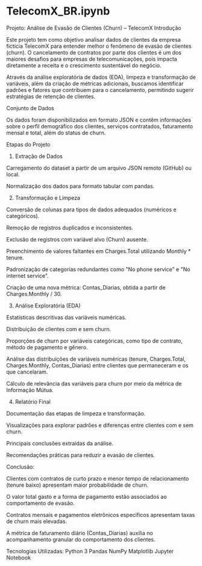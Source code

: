 # TelecomX_BR.ipynb
Projeto: Análise de Evasão de Clientes (Churn) – TelecomX
Introdução

Este projeto tem como objetivo analisar dados de clientes da empresa fictícia TelecomX para entender melhor o fenômeno de evasão de clientes (churn). O cancelamento de contratos por parte dos clientes é um dos maiores desafios para empresas de telecomunicações, pois impacta diretamente a receita e o crescimento sustentável do negócio.

Através da análise exploratória de dados (EDA), limpeza e transformação de variáveis, além da criação de métricas adicionais, buscamos identificar padrões e fatores que contribuem para o cancelamento, permitindo sugerir estratégias de retenção de clientes.

Conjunto de Dados

Os dados foram disponibilizados em formato JSON e contêm informações sobre o perfil demográfico dos clientes, serviços contratados, faturamento mensal e total, além do status de churn.

Etapas do Projeto
1. Extração de Dados

Carregamento do dataset a partir de um arquivo JSON remoto (GitHub) ou local.

Normalização dos dados para formato tabular com pandas.

2. Transformação e Limpeza

Conversão de colunas para tipos de dados adequados (numéricos e categóricos).

Remoção de registros duplicados e inconsistentes.

Exclusão de registros com variável alvo (Churn) ausente.

Preenchimento de valores faltantes em Charges.Total utilizando Monthly * tenure.

Padronização de categorias redundantes como "No phone service" e "No internet service".

Criação de uma nova métrica: Contas_Diarias, obtida a partir de Charges.Monthly / 30.

3. Análise Exploratória (EDA)

Estatísticas descritivas das variáveis numéricas.

Distribuição de clientes com e sem churn.

Proporções de churn por variáveis categóricas, como tipo de contrato, método de pagamento e gênero.

Análise das distribuições de variáveis numéricas (tenure, Charges.Total, Charges.Monthly, Contas_Diarias) entre clientes que permaneceram e os que cancelaram.

Cálculo de relevância das variáveis para churn por meio da métrica de Informação Mútua.

4. Relatório Final

Documentação das etapas de limpeza e transformação.

Visualizações para explorar padrões e diferenças entre clientes com e sem churn.

Principais conclusões extraídas da análise.

Recomendações práticas para reduzir a evasão de clientes.

Conclusão:

Clientes com contratos de curto prazo e menor tempo de relacionamento (tenure baixo) apresentam maior probabilidade de churn.

O valor total gasto e a forma de pagamento estão associados ao comportamento de evasão.

Contratos mensais e pagamentos eletrônicos específicos apresentam taxas de churn mais elevadas.

A métrica de faturamento diário (Contas_Diarias) auxilia no acompanhamento granular do comportamento dos clientes.


Tecnologias Utilizadas:
Python 3
Pandas
NumPy
Matplotlib
Jupyter Notebook
